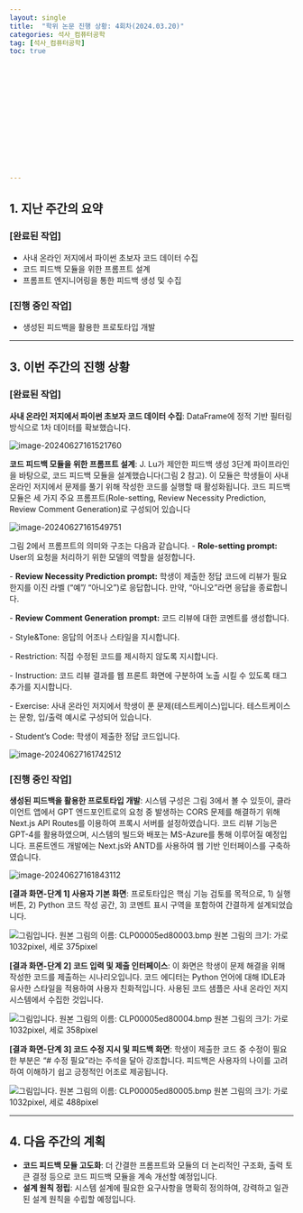 ```yaml
---
layout: single
title:  "학위 논문 진행 상황: 4회차(2024.03.20)"
categories: 석사_컴퓨터공학
tag: [석사_컴퓨터공학]
toc: true















---
```


## 1. 지난 주간의 요약

### [완료된 작업]

- 사내 온라인 저지에서 파이썬 초보자 코드 데이터 수집
- 코드 피드백 모듈을 위한 프롬프트 설계
- 프롬프트 엔지니어링을 통한 피드백 생성 및 수집

### [진행 중인 작업]

- 생성된 피드백을 활용한 프로토타입 개발

---

## 3. 이번 주간의 진행 상황

### [완료된 작업]

**사내 온라인 저지에서 파이썬 초보자 코드 데이터 수집**: DataFrame에 정적 기반 필터링 방식으로 1차 데이터를 확보했습니다.

![image-20240627161521760](../../images/2024-06-27-prj4/image-20240627161521760.png)



**코드 피드백 모듈을 위한 프롬프트 설계**: J. Lu가 제안한 피드백 생성 3단계 파이프라인을 바탕으로, 코드 피드백 모듈을 설계했습니다(그림 2 참고). 이 모듈은 학생들이 사내 온라인 저지에서 문제를 풀기 위해 작성한 코드를 실행할 때 활성화됩니다. 코드 피드백 모듈은 세 가지 주요 프롬프트(Role-setting, Review Necessity Prediction, Review Comment Generation)로 구성되어 있습니다

![image-20240627161549751](../../images/2024-06-27-prj4/image-20240627161549751.png)



그림 2에서 프롬프트의 의미와 구조는 다음과 같습니다.
 \- **Role-setting prompt:** User의 요청을 처리하기 위한 모델의 역할을 설정합니다.

 \- **Review Necessity Prediction prompt:** 학생이 제출한 정답 코드에 리뷰가 필요한지를 이진 라벨 (“예”/ “아니오”)로 응답합니다. 만약, “아니오”라면 응답을 종료합니다.

 \- **Review Comment Generation prompt:** 코드 리뷰에 대한 코멘트를 생성합니다.

\- Style&Tone: 응답의 어조나 스타일을 지시합니다.

\- Restriction: 직접 수정된 코드를 제시하지 않도록 지시합니다.

\- Instruction: 코드 리뷰 결과를 웹 프론트 화면에 구분하여 노출 시킬 수 있도록 태그 추가를 지시합니다.

\- Exercise: 사내 온라인 저지에서 학생이 푼 문제(테스트케이스)입니다. 테스트케이스는 문항, 입/출력 예시로 구성되어 있습니다.

\- Student’s Code: 학생이 제출한 정답 코드입니다.

![image-20240627161742512](../../images/2024-06-27-prj4/image-20240627161742512.png)



### [진행 중인 작업]

**생성된 피드백을 활용한 프로토타입 개발**: 시스템 구성은 그림 3에서 볼 수 있듯이, 클라이언트 앱에서 GPT 엔드포인트로의 요청 중 발생하는 CORS 문제를 해결하기 위해 Next.js API Routes를 이용하여 프록시 서버를 설정하였습니다. 코드 리뷰 기능은 GPT-4를 활용하였으며, 시스템의 빌드와 배포는 MS-Azure를 통해 이루어질 예정입니다. 프론트엔드 개발에는 Next.js와 ANTD를 사용하여 웹 기반 인터페이스를 구축하였습니다.

![image-20240627161843112](../../images/2024-06-27-prj4/image-20240627161843112.png)



**[결과 화면-단계 1] 사용자 기본 화면**: 프로토타입은 핵심 기능 검토를 목적으로, 1) 실행 버튼, 2) Python 코드 작성 공간, 3) 코멘트 표시 구역을 포함하여 간결하게 설계되었습니다.

  ![그림입니다. 원본 그림의 이름: CLP00005ed80003.bmp 원본 그림의 크기: 가로 1032pixel, 세로 375pixel](../../images/2024-06-27-prj4/EMB0000187c393a.bmp)  



**[결과 화면-단계 2] 코드 입력 및 제출 인터페이스**: 이 화면은 학생이 문제 해결을 위해 작성한 코드를 제출하는 시나리오입니다. 코드 에디터는 Python 언어에 대해 IDLE과 유사한 스타일을 적용하여 사용자 친화적입니다. 사용된 코드 샘플은 사내 온라인 저지 시스템에서 수집한 것입니다.

  ![그림입니다. 원본 그림의 이름: CLP00005ed80004.bmp 원본 그림의 크기: 가로 1032pixel, 세로 358pixel](../../images/2024-06-27-prj4/EMB0000187c393e.bmp)  



**[결과 화면-단계 3] 코드 수정 지시 및 피드백 화면**: 학생이 제출한 코드 중 수정이 필요한 부분은 “# 수정 필요”라는 주석을 달아 강조합니다. 피드백은 사용자의 나이를 고려하여 이해하기 쉽고 긍정적인 어조로 제공됩니다.

  ![그림입니다. 원본 그림의 이름: CLP00005ed80005.bmp 원본 그림의 크기: 가로 1032pixel, 세로 488pixel](../../images/2024-06-27-prj4/EMB0000187c3942.bmp)

---

## 4. 다음 주간의 계획

- **코드 피드백 모듈 고도화**: 더 간결한 프롬프트와 모듈의 더 논리적인 구조화, 출력 토큰 결정 등으로 코드 피드백 모듈을 계속 개선할 예정입니다. 
- **설계 원칙 정립**: 시스템 설계에 필요한 요구사항을 명확히 정의하여, 강력하고 일관된 설계 원칙을 수립할 예정입니다.